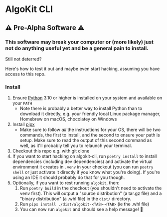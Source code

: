 # AlgoKit CLI

## ⚠️ Pre-Alpha Software ⚠️

### This software may break your computer or (more likely) just not do anything useful yet and be a general pain to install.

Still not deterred?

Here's how to test it out and maybe even start hacking, assuming you have access to this repo.

### Install

1. Ensure [Python](https://www.python.org/downloads/) 3.10 or higher is installed on your system and available on your `PATH`
    - Note there is probably a better way to install Python than to download it directly, e.g. your friendly local Linux package manager, Homebrew on macOS, chocolatey on Windows
2. Install [pipx](https://pypa.github.io/pipx/)
   - Make sure to follow _all_ the instructions for your OS, there will be two commands, the first to install, and the second to ensure your path is setup. Make sure to read the output of this second command as well, as it'll probably tell you to relaunch your terminal.
3. Checkout this repo e.g. with git clone
4. If you want to start hacking on algokit-cli, run `poetry install` to install dependencies (including dev dependencies) and activate the virtual environment it creates in `.venv` in your checkout (you can run `poetry shell` or just activate it directly if you know what you're doing). If you're using an IDE it should probably do that for you though.
5. Optionally, if you want to rest running `algokit`, then:
   1. Run `poetry build` in the checkout (you shouldn't need to activate the venv first). This will output a "source distribution" (a tar.gz file) and a "binary distribution" (a .whl file) in the `dist/` directory.
   2. Run `pipx install ./dist/algokit-<TAB>-<TAB>` (ie the .whl file)
   3. You can now run `algokit` and should see a help message! 🎉

